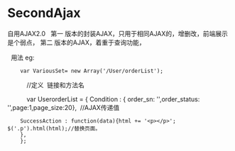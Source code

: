 # SecondAjax
自用AJAX2.0
 
第一 版本的封装AJAX，只用于相同AJAX的，增删改，前端展示是个弱点，
第二 版本的AJAX，着重于查询功能，



 
  用法  eg:
          
  	    var VariousSet= new Array('/User/orderList');
            //定义  链接和方法名
	    
            var UserorderList = {
		Condition : {	order_sn: '',order_status: '',page:1,page_size:20},  //AJAX传递值
		
		
		SuccessAction : function(data){html += '<p></p>'; $('.p').html(html);//替换页面。
		},
	    };
